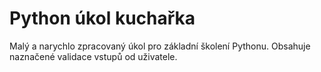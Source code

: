 # Python úkol kuchařka
Malý a narychlo zpracovaný úkol pro základní školení Pythonu. Obsahuje naznačené validace vstupů od uživatele.
